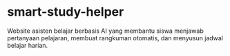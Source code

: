 # smart-study-helper
Website asisten belajar berbasis AI yang membantu siswa menjawab pertanyaan pelajaran, membuat rangkuman otomatis, dan menyusun jadwal belajar harian.
